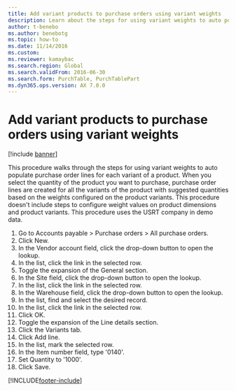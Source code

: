 ```yaml
--- 
title: Add variant products to purchase orders using variant weights
description: Learn about the steps for using variant weights to auto populate purchase order lines for each variant of a product, including a step-by-step process. 
author: t-benebo
ms.author: benebotg
ms.topic: how-to
ms.date: 11/14/2016
ms.custom:
ms.reviewer: kamaybac  
ms.search.region: Global
ms.search.validFrom: 2016-06-30
ms.search.form: PurchTable, PurchTablePart
ms.dyn365.ops.version: AX 7.0.0 
---
```


# Add variant products to purchase orders using variant weights

[!include [banner](../../includes/banner.md)]

This procedure walks through the steps for using variant weights to auto populate purchase order lines for each variant of a product. When you select the quantity of the product you want to purchase, purchase order lines are created for all the variants of the product with suggested quantities based on the weights configured on the product variants. This procedure doesn't include steps to configure weight values on product dimensions and product variants. This procedure uses the USRT company in demo data.

1. Go to Accounts payable > Purchase orders > All purchase orders.
2. Click New.
3. In the Vendor account field, click the drop-down button to open the lookup.
4. In the list, click the link in the selected row.
5. Toggle the expansion of the General section.
6. In the Site field, click the drop-down button to open the lookup.
7. In the list, click the link in the selected row.
8. In the Warehouse field, click the drop-down button to open the lookup.
9. In the list, find and select the desired record.
10. In the list, click the link in the selected row.
11. Click OK.
12. Toggle the expansion of the Line details section.
13. Click the Variants tab.
14. Click Add line.
15. In the list, mark the selected row.
16. In the Item number field, type '0140'.
17. Set Quantity to '1000'.
18. Click Save.



[!INCLUDE[footer-include](../../../includes/footer-banner.md)]
